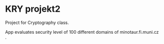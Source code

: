 # KRY projekt2

Project for Cryptography class.

App evaluates security level of 100 different domains of minotaur.fi.muni.cz .
